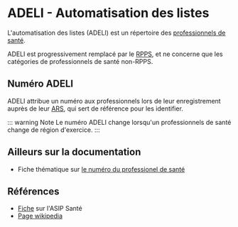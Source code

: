 # ADELI - Automatisation des listes
<!-- SPDX-License-Identifier: MPL-2.0 -->

L'automatisation des listes (ADELI) est un répertoire des [professionnels de santé](PS.md).
 
ADELI est progressivement remplacé par le [RPPS](RPPS.md), et ne concerne que les catégories de professionnels de santé non-RPPS.

## Numéro ADELI

ADELI attribue un numéro aux professionnels lors de leur enregistrement auprès de leur [ARS](ARS.md), qui sert de référence pour les identifier.

::: warning Note
Le numéro ADELI change lorsqu'un professionnels de santé change de région d'exercice.
:::

## Ailleurs sur la documentation
- Fiche thématique sur [le numéro du professionel de santé](../fiches/numero_professionel_sante.md)

## Références

- [Fiche](https://esante.gouv.fr/securite/annuaire-sante/rpps-adeli) sur l'ASIP Santé
- [Page wikipedia](https://fr.wikipedia.org/wiki/Automatisation_des_listes)

